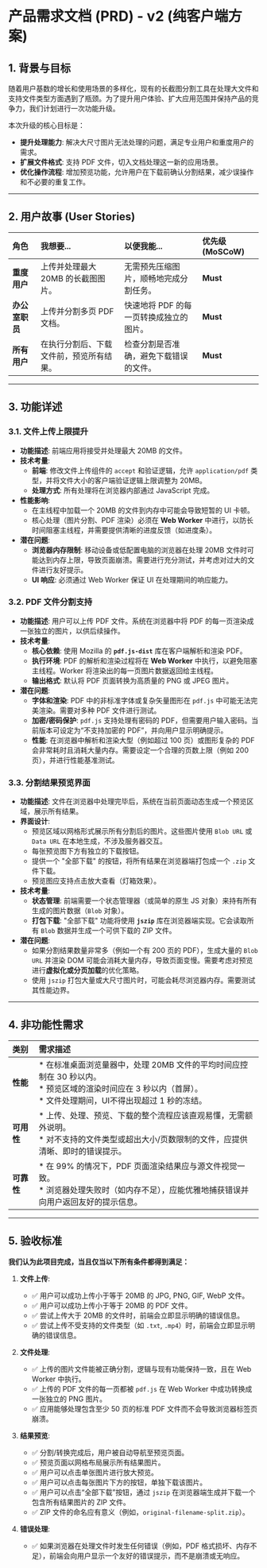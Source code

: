 
# 产品需求文档 (PRD) - v2 (纯客户端方案)

## 1. 背景与目标

随着用户基数的增长和使用场景的多样化，现有的长截图分割工具在处理大文件和支持文件类型方面遇到了瓶颈。为了提升用户体验、扩大应用范围并保持产品的竞争力，我们计划进行一次功能升级。

本次升级的核心目标是：

*   **提升处理能力**: 解决大尺寸图片无法处理的问题，满足专业用户和重度用户的需求。
*   **扩展文件格式**: 支持 PDF 文件，切入文档处理这一新的应用场景。
*   **优化操作流程**: 增加预览功能，允许用户在下载前确认分割结果，减少误操作和不必要的重复工作。

---

## 2. 用户故事 (User Stories)

| 角色           | 我想要...                                 | 以便我能...                               | 优先级 (MoSCoW) |
| :------------- | :---------------------------------------- | :---------------------------------------- | :-------------- |
| **重度用户**   | 上传并处理最大 20MB 的长截图图片。        | 无需预先压缩图片，顺畅地完成分割任务。    | **Must**        |
| **办公室职员** | 上传并分割多页 PDF 文档。                 | 快速地将 PDF 的每一页转换成独立的图片。 | **Must**        |
| **所有用户**   | 在执行分割后、下载文件前，预览所有结果。  | 检查分割是否准确，避免下载错误的文件。    | **Must**        |

---

## 3. 功能详述

### 3.1. 文件上传上限提升

*   **功能描述**: 前端应用将接受并处理最大 20MB 的文件。
*   **技术考量**:
    *   **前端**: 修改文件上传组件的 `accept` 和验证逻辑，允许 `application/pdf` 类型，并将文件大小的客户端验证逻辑上限调整为 20MB。
    *   **处理方式**: 所有处理将在浏览器内部通过 JavaScript 完成。
*   **性能影响**:
    *   在主线程中加载一个 20MB 的文件到内存中可能会导致短暂的 UI 卡顿。
    *   核心处理（图片分割、PDF 渲染）必须在 **Web Worker** 中进行，以防长时间阻塞主线程，并需要提供清晰的进度反馈（如进度条）。
*   **潜在问题**:
    *   **浏览器内存限制**: 移动设备或低配置电脑的浏览器在处理 20MB 文件时可能达到内存上限，导致页面崩溃。需要进行充分测试，并考虑对过大的文件进行友好提示。
    *   **UI 响应**: 必须通过 Web Worker 保证 UI 在处理期间的响应能力。

### 3.2. PDF 文件分割支持

*   **功能描述**: 用户可以上传 PDF 文件。系统在浏览器中将 PDF 的每一页渲染成一张独立的图片，以供后续操作。
*   **技术考量**:
    *   **核心依赖**: 使用 Mozilla 的 **`pdf.js-dist`** 库在客户端解析和渲染 PDF。
    *   **执行环境**: PDF 的解析和渲染过程将在 **Web Worker** 中执行，以避免阻塞主线程。Worker 将渲染出的每一页图片数据返回给主线程。
    *   **输出格式**: 默认将 PDF 页面转换为高质量的 PNG 或 JPEG 图片。
*   **潜在问题**:
    *   **字体和渲染**: PDF 中的非标准字体或复杂矢量图形在 `pdf.js` 中可能无法完美渲染。需要对多种 PDF 文件进行测试。
    *   **加密/密码保护**: `pdf.js` 支持处理有密码的 PDF，但需要用户输入密码。当前版本可设定为“不支持加密的 PDF”，并向用户显示明确提示。
    *   **性能**: 在浏览器中解析和渲染大型（例如超过 100 页）或图形复杂的 PDF 会非常耗时且消耗大量内存。需要设定一个合理的页数上限（例如 200 页），并进行性能基准测试。

### 3.3. 分割结果预览界面

*   **功能描述**: 文件在浏览器中处理完毕后，系统在当前页面动态生成一个预览区域，展示所有结果。
*   **界面设计**:
    *   预览区域以网格形式展示所有分割后的图片。这些图片使用 `Blob URL` 或 `Data URL` 在本地生成，不涉及服务器交互。
    *   每张预览图下方有独立的下载按钮。
    *   提供一个 "全部下载" 的按钮，将所有结果在浏览器端打包成一个 `.zip` 文件下载。
    *   预览图应支持点击放大查看（灯箱效果）。
*   **技术考量**:
    *   **状态管理**: 前端需要一个状态管理器（或简单的原生 JS 对象）来持有所有生成的图片数据（`Blob` 对象）。
    *   **打包下载**: "全部下载" 功能将使用 **`jszip`** 库在浏览器端实现。它会读取所有 `Blob` 数据并生成一个可供下载的 ZIP 文件。
*   **潜在问题**:
    *   如果分割结果数量非常多（例如一个有 200 页的 PDF），生成大量的 `Blob URL` 并渲染 DOM 可能会消耗大量内存，导致页面变慢。需要考虑对预览进行**虚拟化或分页加载**的优化策略。
    *   使用 `jszip` 打包大量或大尺寸图片时，可能会耗尽浏览器内存。需要测试其性能边界。

---

## 4. 非功能性需求

| 类别       | 需求描述                                                                                                                             |
| :--------- | :----------------------------------------------------------------------------------------------------------------------------------- |
| **性能**   | *  在标准桌面浏览量器中，处理 20MB 文件的平均时间应控制在 30 秒以内。<br> * 预览区域的渲染时间应在 3 秒以内（首屏）。<br> * 文件处理期间，UI不得出现超过 1 秒的冻结。 |
| **可用性** | *  上传、处理、预览、下载的整个流程应该直观易懂，无需额外说明。<br> * 对不支持的文件类型或超出大小/页数限制的文件，应提供清晰、即时的错误提示。 |
| **可靠性** | *  在 99% 的情况下，PDF 页面渲染结果应与源文件视觉一致。<br> * 浏览器处理失败时（如内存不足），应能优雅地捕获错误并向用户返回友好的提示信息。 |

---

## 5. 验收标准

**我们认为此项目完成，当且仅当以下所有条件都得到满足：**

1.  **文件上传**:
    *   ✅ 用户可以成功上传小于等于 20MB 的 JPG, PNG, GIF, WebP 文件。
    *   ✅ 用户可以成功上传小于等于 20MB 的 PDF 文件。
    *   ✅ 尝试上传大于 20MB 的文件时，前端会立即显示明确的错误信息。
    *   ✅ 尝试上传不受支持的文件类型（如 `.txt`, `.mp4`）时，前端会立即显示明确的错误信息。

2.  **文件处理**:
    *   ✅ 上传的图片文件能被正确分割，逻辑与现有功能保持一致，且在 Web Worker 中执行。
    *   ✅ 上传的 PDF 文件的每一页都被 `pdf.js` 在 Web Worker 中成功转换成一张独立的 PNG 图片。
    *   ✅ 应用能够处理包含至少 50 页的标准 PDF 文件而不会导致浏览器标签页崩溃。

3.  **结果预览**:
    *   ✅ 分割/转换完成后，用户被自动导航至预览页面。
    *   ✅ 预览页面以网格布局展示所有结果图片。
    *   ✅ 用户可以点击单张图片进行放大预览。
    *   ✅ 用户可以点击每张图片下方的按钮，单独下载该图片。
    *   ✅ 用户可以点击“全部下载”按钮，通过 `jszip` 在浏览器端生成并下载一个包含所有结果图片的 ZIP 文件。
    *   ✅ ZIP 文件的命名应有意义（例如，`original-filename-split.zip`）。

4.  **错误处理**:
    *   ✅ 如果浏览器在处理文件时发生任何错误（例如，PDF 格式损坏、内存不足），前端会向用户显示一个友好的错误提示，而不是崩溃或无响应。 
